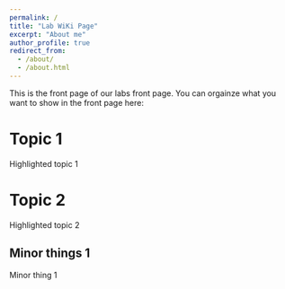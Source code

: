 ```yaml
---
permalink: /
title: "Lab WiKi Page"
excerpt: "About me"
author_profile: true
redirect_from: 
  - /about/
  - /about.html
---
```


This is the front page of our labs front page. You can orgainze what you want to show in the front page here:

Topic 1
======
Highlighted topic 1

Topic 2
======
Highlighted topic 2

Minor things 1
------
Minor thing 1

